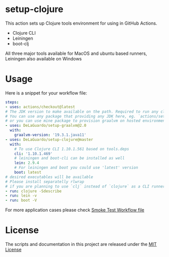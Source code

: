 # setup-clojure

This action sets up Clojure tools environment for using in GitHub Actions.

* Clojure CLI
* Leiningen
* boot-clj

All three major tools available for MacOS and ubuntu based runners, Leiningen also available on Windows

# Usage

Here is a snippet for your workflow file:

```yaml
steps:
- uses: actions/checkout@latest
# The JDK version to make available on the path. Required to run any clojure command line tools.
# You can use any package that providing any JDK here, eg. `actions/setup-java@v1`
# or you can use mine package to provision graalvm on hosted environment.
- uses: DeLaGuardo/setup-graalvm@2.0
  with:
    graalvm-version: '19.3.1.java11'
- uses: DeLaGuardo/setup-clojure@master
  with:
    # To use Clojure CLI 1.10.1.561 based on tools.deps
    cli: '1.10.1.469'
    # leiningen and boot-cli can be installed as well
    lein: 2.9.4
    # For leiningen and boot you could use 'latest' version
    boot: latest
# desired executables will be available
# Please install separatelly rlwrap
# if you are planning to use `clj` instead of `clojure` as a CLI runner
- run: clojure -Sdescribe
- run: lein -v
- run: boot -V
```

For more application cases please check [Smoke Test Workflow file](https://github.com/DeLaGuardo/setup-clojure/blob/master/.github/workflows/smoke-tests.yml)

# License

The scripts and documentation in this project are released under the [MIT License](LICENSE)
